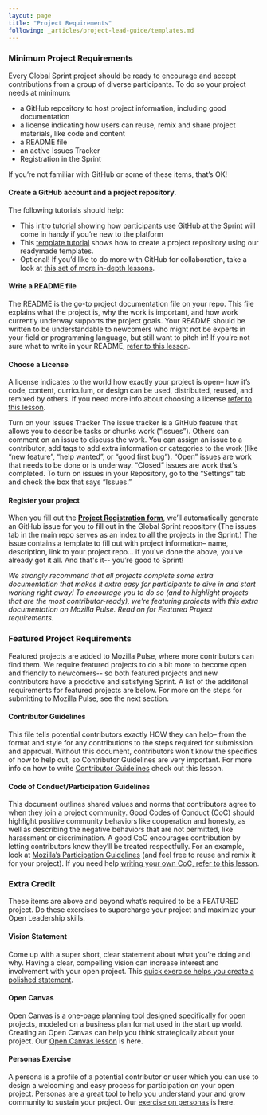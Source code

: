 ```yaml
---
layout: page
title: "Project Requirements"
following: _articles/project-lead-guide/templates.md
---
```


### Minimum Project Requirements
Every Global Sprint project should be ready to encourage and accept contributions from a group of diverse participants. To do so your project needs at minimum:

* a GitHub repository to host project information, including good documentation
* a license indicating how users can reuse, remix and share project materials, like code and content
* a README file
* an active Issues Tracker
* Registration in the Sprint

If you’re not familiar with GitHub or some of these items, that’s OK!

#### Create a GitHub account and a project repository.
The following tutorials should help:
* This [intro tutorial](https://www.youtube.com/watch?time_continue=4&v=N4Bl54_Xxis) showing how participants use GitHub at the Sprint will come in handy if you’re new to the platform
* This [template tutorial](https://mozilla.github.io/global-sprint/project-lead/templates/) shows how to create a project repository using our readymade templates.
* Optional! If you’d like to do more with GitHub for collaboration, take a look at [this set of more in-depth lessons](https://mozilla.github.io/open-leadership-training-series/articles/get-your-project-online/introducing-github-for-collaborative-work-and-version-control/).

#### Write a README file
The README is the go-to project documentation file on your repo. This file explains what the project is, why the work is important, and how work currently underway supports the project goals. Your README should be written to be understandable to newcomers who might not be experts in your field or programming language, but still want to pitch in! If you’re not sure what to write in your README, [refer to this lesson](https://mozilla.github.io/open-leadership-training-series/articles/opening-your-project/write-a-great-project-readme/).

#### Choose a License
A license indicates to the world how exactly your project is open– how it’s code, content, curriculum, or design can be used, distributed, reused, and remixed by others. If you need more info about choosing a license [refer to this lesson](https://mozilla.github.io/open-leadership-training-series/articles/get-your-project-online/sharing-your-work-in-the-open/).

Turn on your Issues Tracker
The issue tracker is a GitHub feature that allows you to describe tasks or chunks work (“issues”). Others can comment on an issue to discuss the work. You can assign an issue to a contributor, add tags to add extra information or categories to the work (like “new feature”, “help wanted”, or “good first bug”). “Open” issues are work that needs to be done or is underway. “Closed” issues are work that’s completed. To turn on issues in your Repository, go to the “Settings” tab and check the box that says “Issues.”

#### Register your project
When you fill out the **[Project Registration form](https://goo.gl/forms/cH9pQifDvnnYlrd73)**, we’ll automatically generate an GitHub issue for you to fill out in the Global Sprint repository (The issues tab in the main repo serves as an index to all the projects in the Sprint.) The issue contains a template to fill out with project information– name, description, link to your project repo… if you've done the above, you've already got it all. And that's it-- you’re good to Sprint!

_We strongly recommend that all projects complete some extra documentation that makes it extra easy for participants to dive in and start working right away! To encourage you to do so (and to highlight projects that are the most contributor-ready), we’re featuring projects with this extra documentation on Mozilla Pulse. Read on for Featured Project requirements._

### Featured Project Requirements
Featured projects are added to Mozilla Pulse, where more contributors can find them. We require featured projects to do a bit more to become open and friendly to newcomers-- so both featured projects and new contributors have a prodctive and satisfying Sprint. A list of the additonal requirements for featured projects are below. For more on the steps for submitting to Mozilla Pulse, see the next section. 

#### Contributor Guidelines
This file tells potential contributors exactly HOW they can help– from the format and style for any contributions to the steps required for submission and approval. Without this document, contributors won’t know the specifics of how to help out, so Contributor Guidelines are very important. For more info on how to write [Contributor Guidelines](https://mozilla.github.io/open-leadership-training-series/articles/building-communities-of-contributors/write-contributor-guidelines/) check out this lesson.

#### Code of Conduct/Participation Guidelines
This document outlines shared values and norms that contributors agree to when they join a project community. Good Codes of Conduct (CoC) should highlight positive community behaviors like cooperation and honesty, as well as describing the negative behaviors that are not permitted, like harassment or discrimination. A good CoC encourages contribution by letting contributors know they’ll be treated respectfully. For an example, look at [Mozilla’s Participation Guidelines](https://www.mozilla.org/en-US/about/governance/policies/participation/) (and feel free to reuse and remix it for your project). If you need help [writing your own CoC, refer to this lesson](https://mozilla.github.io/open-leadership-training-series/articles/building-communities-of-contributors/write-a-code-of-conduct/).

### Extra Credit
These items are above and beyond what’s required to be a FEATURED project. Do these exercises to supercharge your project and maximize your Open Leadership skills.

#### Vision Statement
Come up with a super short, clear statement about what you’re doing and why. Having a clear, compelling vision can increase interest and involvement with your open project. This [quick exercise helps you create a polished statement](https://mozilla.github.io/open-leadership-training-series/articles/introduction-to-open-leadership/stating-your-project-vision/).

#### Open Canvas
Open Canvas is a one-page planning tool designed specifically for open projects, modeled on a business plan format used in the start up world. Creating an Open Canvas can help you think strategically about your project. Our [Open Canvas lesson](https://mozilla.github.io/open-leadership-training-series/articles/opening-your-project/develop-an-open-project-strategy-with-open-canvas/) is here.

#### Personas Exercise
A persona is a profile of a potential contributor or user which you can use to design a welcoming and easy process for participation on your open project. Personas are a great tool to help you understand your and grow community to sustain your project. Our [exercise on personas](https://mozilla.github.io/open-leadership-training-series/articles/building-communities-of-contributors/bring-on-contributors-using-personas-and-pathways/) is here.
